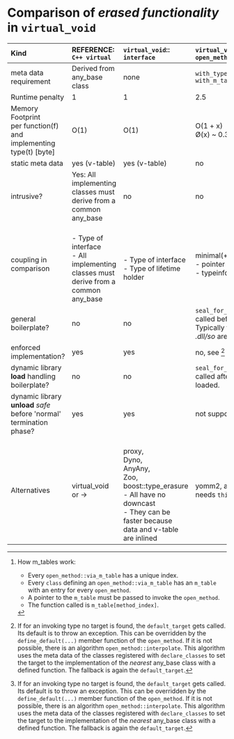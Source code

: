 # Comparison of *erased functionality* in `virtual_void`

| Kind                    | REFERENCE:</br>`C++ virtual`      | `virtual_void`::</br>`interface`   | `virtual_void`::</br>`open_method::via_type_info`                    | `virtual_void`::</br>`open_method::via_m_table`                                        |
|:-                                  |:- |:-               |:-                                                |:-                                                                  |
| meta data requirement              | Derived from any_base class | none            | `with_type_info` </br>`with_m_table`            | `with_m_table`                                                    |
| Runtime penalty |  1 |  1              | 2.5                                              | 1.3                                                                 |
| Memory Footprint</br>per function(f) and implementing type(t) [byte] | O(1) | O(1)           | O(1 + x) </br> Ø(x) ~ 0.3                         | O(1), but... [^1]      |
| static meta data                   | yes (v-table) | yes (v-table)   | no                                               | yes (m-table)                                                      |
| intrusive?             | Yes: All implementing classes must derive from a common any_base | no |  no| no | 
| coupling in comparison             | </br>- Type of interface</br>- All implementing classes must derive from a common any_base | </br>- Type of interface</br>- Type of lifetime holder | minimal(+) </br>- pointer to erased data</br>- typeinfo | minimal(+) </br>- pointer to erased data</br>- pointer to m-table  | 
| general boilerplate?          | no | no              | `seal_for_runtime()` must be called before usage.</br>Typically from `main` after all *.dll/so* are loaded. | no                                    |
| enforced implementation?          | yes | yes              | no, see [^2] | no, see [^2] |
| dynamic library **load** handling boilerplate?  | no | no              | `seal_for_runtime()` must be called after all *.dll/so* are loaded.  | no                                                                 |
| dynamic library **unload** _safe_ before 'normal' termination phase? | yes | yes           | not supported                                     | yes.                                                                |
| Alternatives | virtual_void or -> | </br>proxy, </br>Dyno, </br>AnyAny, </br>Zoo, </br>boost::type_erasure</br>- All have no downcast</br>- They can be faster because data and v-table are inlined | yomm2, a little faster</br>needs `this` with `v-table`. | ?                      |

[^1]: How m_tables work:
    - Every `open_method::via_m_table` has a unique index.
    - Every `class` defining an `open_method::via_m_table` has an `m_table` with an entry for every `open_method`.
    - A pointer to the `m_table` must be passed to invoke the `open_method`.
    - The function called is `m_table[method_index]`.

[^2]: If for an invoking type no target is found, the `default_target` gets called. Its default is to throw an exception. This can be overridden by the `define_default(...)` member function of the `open_method`. If it is not possible, there is an algorithm `open_method::interpolate`. This algorithm uses the meta data of the classes registered with `declare_classes` to set the target to the implementation of the *nearest* any_base class with a defined function. The fallback is again the `default_target`.
